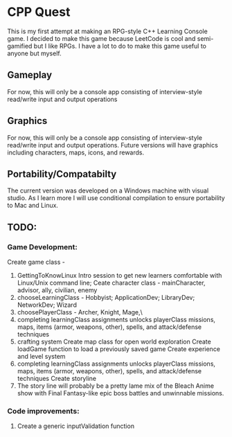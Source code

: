 # CPP Quest

This is my first attempt at making an RPG-style C++ Learning Console game. I decided to make this game because LeetCode is cool and semi-gamified but I like RPGs. I have a lot to do to make this game useful to anyone but myself. 

## Gameplay
For now, this will only be a console app consisting of interview-style read/write input and output operations

## Graphics
For now, this will only be a console app consisting of interview-style read/write input and output operations. Future versions will have graphics including characters, maps, icons, and rewards.

## Portability/Compatabilty
The current version was developed on a Windows machine with visual studio. As I learn more I will use conditional compilation to ensure portability to Mac and Linux.

## TODO:
### Game Development:
Create game class - 
  1) GettingToKnowLinux Intro session to get new learners comfortable with Linux/Unix command line; 
Ceate character class - mainCharacter, advisor, ally, civilian, enemy
  1) chooseLearningClass - Hobbyist; ApplicationDev; LibraryDev; NetworkDev; Wizard
  2) choosePlayerClass - Archer, Knight, Mage,\
  3) completing learningClass assignments unlocks playerClass missions, maps, items (armor, weapons, other), spells, and attack/defense techniques
  4) crafting system
Create map class for open world exploration
Create loadGame function to load a previously saved game
Create experience and level system
  1) completing learningClass assignments unlocks playerClass missions, maps, items (armor, weapons, other), spells, and attack/defense techniques
 Create storyline
  1) The story line will probably be a pretty lame mix of the Bleach Anime show with Final Fantasy-like epic boss battles and unwinnable missions.

### Code improvements:
1) Create a generic inputValidation function
